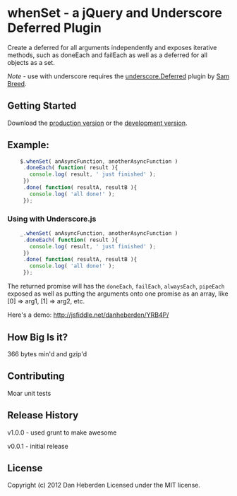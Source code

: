 # whenSet - a jQuery and Underscore Deferred Plugin

Create a deferred for all arguments independently and exposes iterative methods, such as doneEach and failEach
as well as a deferred for all objects as a set.

*Note* - use with underscore requires the [underscore.Deferred](https://github.com/wookiehangover/underscore.Deferred) plugin by [Sam Breed](https://github.com/wookiehangover).

## Getting Started
Download the [production version][min] or the [development version][max].

[min]: https://raw.github.com/danheberden/jquery-whenSet/master/dist/jquery-whenSet.min.js
[max]: https://raw.github.com/danheberden/jquery-whenSet/master/dist/jquery-whenSet.js

## Example:

```javascript
    $.whenSet( anAsyncFunction, anotherAsyncFunction )
     .doneEach( function( result ){
       console.log( result, ' just finished' );
     })
     .done( function( resultA, resultB ){
       console.log( 'all done!' );
     });
```

### Using with Underscore.js

```javascript
    _.whenSet( anAsyncFunction, anotherAsyncFunction )
     .doneEach( function( result ){
       console.log( result, ' just finished' );
     })
     .done( function( resultA, resultB ){
       console.log( 'all done!' );
     });
```

The returned promise will has the `doneEach`, `failEach`, `alwaysEach`, `pipeEach` exposed
as well as putting the arguments onto one promise as an array, like [0] => arg1, [1] => arg2,
etc.

Here's  a demo: http://jsfiddle.net/danheberden/YRB4P/

## How Big Is it?

366 bytes min'd and gzip'd

## Contributing
Moar unit tests

## Release History
v1.0.0 - used grunt to make awesome

v0.0.1 - initial release

## License
Copyright (c) 2012 Dan Heberden
Licensed under the MIT license.
